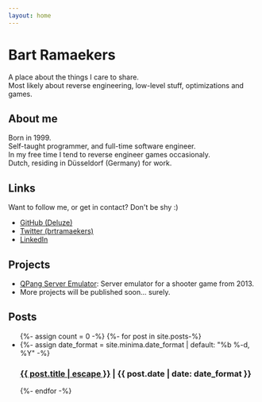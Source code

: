 ```yaml
---
layout: home
---
```


<h1>Bart Ramaekers</h1>
A place about the things I care to share. <br>
Most likely about reverse engineering, low-level stuff, optimizations and games.

<h2>About me</h2>
Born in 1999. <br>
Self-taught programmer, and full-time software engineer. <br>
In my free time I tend to reverse engineer games occasionaly. <br>
Dutch, residing in Düsseldorf (Germany) for work.

<h2>Links</h2>
Want to follow me, or get in contact? Don't be shy :)
<ul>
  <li><a href="https://github.com/deluze" target="_blank">GitHub (Deluze)</a></li>
  <li><a href="https://x.com/brtramaekers" target="_blank">Twitter (brtramaekers)</a></li>
  <li><a href="https://www.linkedin.com/in/bart-ramaekers/" target="_blank">LinkedIn</a></li>
</ul>

<h2>Projects</h2>
<ul>
  <li>
    <a href="https://github.com/deluze/qpang-essence-emulator">QPang Server Emulator</a>: Server emulator for a shooter game from 2013.
  </li>
  <li>More projects will be published soon... surely.</li>
</ul>

<h2>Posts</h2>
<ul class="post-list">
  {%- assign count = 0 -%}
  {%- for post in site.posts-%}
  <li>
    {%- assign date_format = site.minima.date_format | default: "%b %-d, %Y" -%}
      <h3>
        <span><a class="post-link" href="{{ post.url | relative_url }}">{{ post.title | escape }}</a></span>
        <span class="post-meta">| {{ post.date | date: date_format }}</span>
      </h3>
  </li>
  {%- endfor -%}
</ul>
